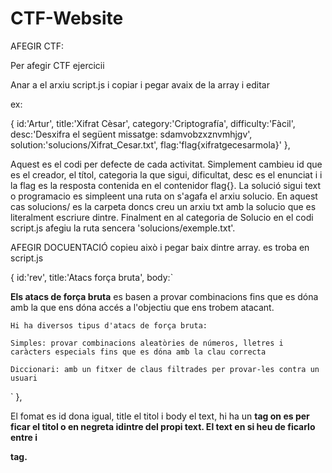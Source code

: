 # CTF-Website

AFEGIR CTF:

Per afegir CTF ejercicii

Anar a el arxiu script.js i copiar i pegar avaix de la array i editar

ex: 

  { 
    id:'Artur', 
    title:'Xifrat Cèsar', 
    category:'Criptografía', 
    difficulty:'Fàcil',
    desc:'Desxifra el següent missatge: sdamvobzxznvmhjgv',
    solution:'solucions/Xifrat_Cesar.txt',
    flag:'flag{xifratgecesarmola}'
  },

Aquest es el codi per defecte de cada activitat. Simplement cambieu id que es el creador, el títol, categoria la que sigui, dificultat, desc es el enunciat i i la flag es la resposta contenida en el contenidor flag{}. La solució sigui text o programacio es simpleent una ruta on s'agafa el arxiu solucio.
En aquest cas solucions/ es la carpeta doncs creu un arxiu txt amb la solucio que es literalment escriure dintre. Finalment en al categoria de Solucio en el codi script.js afegiu la ruta sencera 'solucions/exemple.txt'.


AFEGIR DOCUENTACIÓ
copieu això i pegar baix dintre array. es troba en script.js

  { id:'rev', title:'Atacs força bruta', body:`<p><strong>Els atacs de força bruta</strong> 
     es basen a provar combinacions fins que es dóna amb la que ens dóna accés a l'objectiu que ens trobem atacant. 

    Hi ha diversos tipus d'atacs de força bruta: 

    Simples: provar combinacions aleatòries de números, lletres i caràcters especials fins que es dóna amb la clau correcta 

    Diccionari: amb un fitxer de claus filtrades per provar-les contra un usuari

  </p>` },


El fomat es id dona igual, title el titol i body el text, hi ha un <strong> tag on es per ficar el  titol o en negreta idintre del propi text. El text en si heu de ficarlo entre <strong> i </p> tag.
